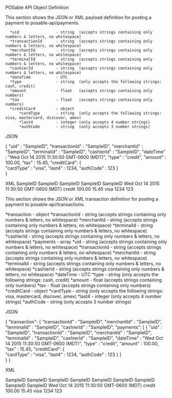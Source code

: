 POSable API Object Definition

This section shows the JSON or XML payload definition for posting a payment to posable-api/payments.

      *uid                - string  (accepts strings containing only numbers & letters, no whitespace)
      *transactionId      - string  (accepts strings containing only numbers & letters, no whitespace)
      *merchantId         - string  (accepts strings containing only numbers & letters, no whitespace)
      *terminalId         - string  (accepts strings containing only numbers & letters, no whitespace)
      *cashierId          - string  (accepts strings containing only numbers & letters, no whitespace)
      *dateTime           - UTC
      *type               - string  (only accepts the following strings: cash, credit)
      *amount             - float   (accepts strings containing only numbers)
      *tax                - float   (accepts strings containing only numbers)
      *creditCard         - object
          *cardType       - string  (only accepts the following strings: visa, mastercard, discover, amex)
          *last4          - integer (only accepts 4 number strings)
          *authCode       - string  (only accepts 3 number strings)
          
          
JSON 

  {
      "uid" : "SampleID",
      "transactionId" : "SampleID",
       "merchantId" : "SampleID",
       "terminalId" : "SampleID",
       "cashierId" : "SampleID",
       "dateTime" :  "Wed Oct 14 2015 11:30:50 GMT-0600 (MDT)",
       "type" : "credit",
       "amount" : 100.00,
       "tax" : 15.45,
       "creditCard": {           
            "cardType" : "visa",
            "last4" : 1234,
            "authCode" : 123
       }                 
   }          
 

XML
    <uid>SampleID</uid> 
    <transactionId>SampleID</transactionId>
    <merchantId>SampleID</merchantId>
    <terminalId>SampleID</terminalId>
    <cashierId>SampleID</cashierId>
    <dateTime>Wed Oct 14 2015 11:30:50 GMT-0600 (MDT)</dateTime>
    <type>credit</type>
    <amount>100.00</amount>
    <tax>15.45</tax>
    <creditCard>
        <cardType>visa</cardType>
        <last4>1234</last4>
        <authCode>123</authCode>
    </creditCard>


This section shows the JSON or XML transaction definition for posting a payment to posable-api/transactions.

  *transaction            - object
      *transactionId      - string  (accepts strings containing only numbers & letters, no whitespace)
      *merchantId         - string  (accepts strings containing only numbers & letters, no whitespace)
      *terminalId         - string  (accepts strings containing only numbers & letters, no whitespace)
      *cashierId          - string  (accepts strings containing only numbers & letters, no whitespace)
      *payments                 - array
            *uid                - string  (accepts strings containing only numbers & letters, no whitespace)
            *transactionId      - string  (accepts strings containing only numbers & letters, no whitespace)
            *merchantId         - string  (accepts strings containing only numbers & letters, no whitespace)
            *terminalId         - string  (accepts strings containing only numbers & letters, no whitespace)
            *cashierId          - string  (accepts strings containing only numbers & letters, no whitespace)
            *dateTime           - UTC
            *type               - string  (only accepts the following strings: cash, credit)
            *amount             - float   (accepts strings containing only numbers)
            *tax                - float   (accepts strings containing only numbers)
            *creditCard         - object
                *cardType       - string  (only accepts the following strings: visa, mastercard, discover, amex)
                *last4          - integer (only accepts 4 number strings)
                *authCode       - string  (only accepts 3 number strings)
                
       
          
          
JSON 

{ 
    "transaction": {
      "transactionId" : "SampleID",
      "merchantId" : "SampleID",
      "terminalId" : "SampleID",
      "cashierId" : "SampleID",
      "payments": [
        { "uid" : "SampleID",
          "transactionId" : "SampleID",
           "merchantId" : "SampleID",
           "terminalId" : "SampleID",
           "cashierId" : "SampleID",
           "dateTime" :  "Wed Oct 14 2015 11:30:50 GMT-0600 (MDT)",
           "type" : "credit",
           "amount" : 100.00,
           "tax" : 15.45,
           "creditCard": {           
                "cardType" : "visa",
                "last4" : 1234,
                "authCode" : 123
        }
      ]    
    }
} 

XML

<transaction>
    <transactionId>SampleID</transactionId>
    <merchantId>SampleID</merchantId>
    <terminalId>SampleID</terminalId>
    <cashierId>SampleID</cashierId>
    <payments>
        <payment> 
            <uid>SampleID</uid> 
            <transactionId>SampleID</transactionId>
            <merchantId>SampleID</merchantId>
            <terminalId>SampleID</terminalId>
            <cashierId>SampleID</cashierId>
            <dateTime>Wed Oct 14 2015 11:30:50 GMT-0600 (MDT)</dateTime>
            <type>credit</type>
            <amount>100.00</amount>
            <tax>15.45</tax>
            <creditCard>
                <cardType>visa</cardType>
                <last4>1234</last4>
                <authCode>123</authCode>
            </creditCard>
        </payment>
    </payments>
</transaction>    
